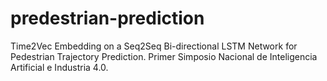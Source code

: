 # predestrian-prediction
Time2Vec Embedding on a Seq2Seq Bi-directional LSTM Network for Pedestrian
Trajectory Prediction. Primer Simposio Nacional de Inteligencia Artificial e Industria 4.0.  
